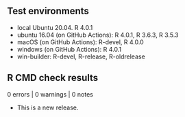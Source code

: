 ## Test environments

* local Ubuntu 20.04. R 4.0.1
* ubuntu 16.04 (on GitHub Actions): R 4.0.1, R 3.6.3, R 3.5.3
* macOS (on GitHub Actions): R-devel, R 4.0.0
* windows (on GitHub Actions): R 4.0.1
* win-builder: R-devel, R-release, R-oldrelease

## R CMD check results

0 errors | 0 warnings | 0 notes

* This is a new release.
